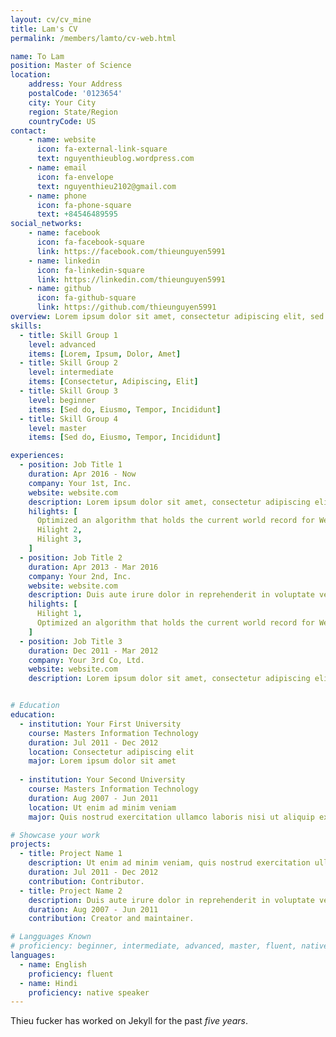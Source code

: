 ```yaml
---
layout: cv/cv_mine
title: Lam's CV
permalink: /members/lamto/cv-web.html

name: To Lam
position: Master of Science
location:
    address: Your Address
    postalCode: '0123654'
    city: Your City
    region: State/Region
    countryCode: US
contact:
    - name: website
      icon: fa-external-link-square
      text: nguyenthieublog.wordpress.com
    - name: email
      icon: fa-envelope
      text: nguyenthieu2102@gmail.com
    - name: phone
      icon: fa-phone-square
      text: +84546489595
social_networks:
    - name: facebook
      icon: fa-facebook-square
      link: https://facebook.com/thieunguyen5991
    - name: linkedin
      icon: fa-linkedin-square
      link: https://linkedin.com/thieunguyen5991
    - name: github
      icon: fa-github-square
      link: https://github.com/thieunguyen5991
overview: Lorem ipsum dolor sit amet, consectetur adipiscing elit, sed do eiusmod tempor incididunt ut labore et dolore magna aliqua. Ut enim ad minim veniam, quis nostrud exercitation ullamco laboris nisi ut aliquip ex ea commodo consequat. Duis aute irure dolor in reprehenderit in voluptate velit esse cillum dolore eu fugiat nulla pariatur. Excepteur sint occaecat cupidatat non proident, sunt in culpa qui officia deserunt mollit anim id est laborum.
skills:
  - title: Skill Group 1
    level: advanced
    items: [Lorem, Ipsum, Dolor, Amet]
  - title: Skill Group 2
    level: intermediate
    items: [Consectetur, Adipiscing, Elit]
  - title: Skill Group 3
    level: beginner
    items: [Sed do, Eiusmo, Tempor, Incididunt]
  - title: Skill Group 4
    level: master
    items: [Sed do, Eiusmo, Tempor, Incididunt]

experiences:
  - position: Job Title 1
    duration: Apr 2016 - Now
    company: Your 1st, Inc.
    website: website.com
    description: Lorem ipsum dolor sit amet, consectetur adipiscing elit, sed do eiusmod tempor incididunt ut labore et dolore magna aliqua. Ut enim ad minim veniam, quis nostrud exercitation ullamco laboris nisi ut aliquip ex ea commodo consequat.
    hilights: [
      Optimized an algorithm that holds the current world record for Weisman Scores,
      Hilight 2,
      Hilight 3,
    ]
  - position: Job Title 2
    duration: Apr 2013 - Mar 2016
    company: Your 2nd, Inc.
    website: website.com
    description: Duis aute irure dolor in reprehenderit in voluptate velit esse cillum dolore eu fugiat nulla pariatur. Excepteur sint occaecat cupidatat non proident, sunt in culpa qui officia deserunt mollit anim id est laborum.
    hilights: [
      Hilight 1,
      Optimized an algorithm that holds the current world record for Weisman Scores
    ]
  - position: Job Title 3
    duration: Dec 2011 - Mar 2012
    company: Your 3rd Co, Ltd.
    website: website.com
    description: Lorem ipsum dolor sit amet, consectetur adipiscing elit, sed do eiusmod tempor incididunt ut labore et dolore magna aliqua.


# Education
education:
  - institution: Your First University
    course: Masters Information Technology
    duration: Jul 2011 - Dec 2012
    location: Consectetur adipiscing elit
    major: Lorem ipsum dolor sit amet
    
  - institution: Your Second University
    course: Masters Information Technology
    duration: Aug 2007 - Jun 2011
    location: Ut enim ad minim veniam
    major: Quis nostrud exercitation ullamco laboris nisi ut aliquip ex ea commodo consequat

# Showcase your work
projects:
  - title: Project Name 1
    description: Ut enim ad minim veniam, quis nostrud exercitation ullamco laboris nisi ut aliquip ex ea commodo consequat. Duis aute irure dolor in reprehenderit in voluptate velit esse cillum dolore eu fugiat nulla pariatur. Excepteur sint occaecat cupidatat non proident, sunt in culpa qui officia deserunt mollit anim id est laborum.
    duration: Jul 2011 - Dec 2012
    contribution: Contributor.
  - title: Project Name 2
    description: Duis aute irure dolor in reprehenderit in voluptate velit esse cillum dolore eu fugiat nulla pariatur. Excepteur sint occaecat cupidatat non proident, sunt in culpa qui officia deserunt mollit anim id est laborum.
    duration: Aug 2007 - Jun 2011
    contribution: Creator and maintainer.

# Langguages Known
# proficiency: beginner, intermediate, advanced, master, fluent, native speaker
languages:
  - name: English
    proficiency: fluent
  - name: Hindi
    proficiency: native speaker
---
```


Thieu fucker has worked on Jekyll for the past *five years*.